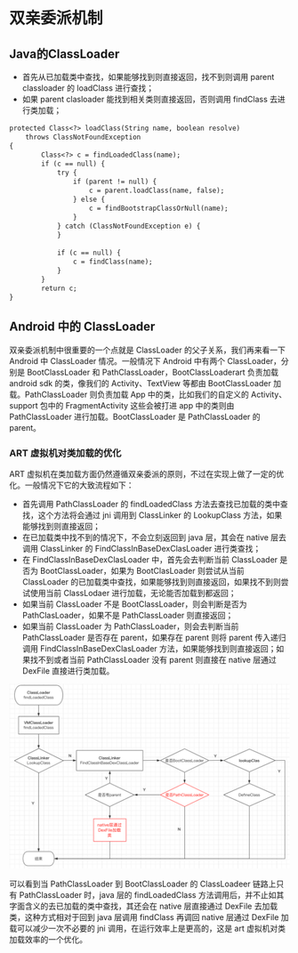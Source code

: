 
# 双亲委派机制
## Java的ClassLoader

* 首先从已加载类中查找，如果能够找到则直接返回，找不到则调用 parent classloader 的 loadClass 进行查找；
* 如果 parent clasloader 能找到相关类则直接返回，否则调用 findClass 去进行类加载；

```
protected Class<?> loadClass(String name, boolean resolve)
    throws ClassNotFoundException
{
        Class<?> c = findLoadedClass(name);
        if (c == null) {
            try {
                if (parent != null) {
                    c = parent.loadClass(name, false);
                } else {
                    c = findBootstrapClassOrNull(name);
                }
            } catch (ClassNotFoundException e) {
            }

            if (c == null) {
                c = findClass(name);
            }
        }
        return c;
}
```
## Android 中的 ClassLoader

双亲委派机制中很重要的一个点就是 ClassLoader 的父子关系，我们再来看一下 Android 中 ClassLoader 情况。一般情况下 Android 中有两个 ClassLoader，分别是 BootClassLoader 和 PathClassLoader，BootClassLoaderart 负责加载 android sdk 的类，像我们的 Activity、TextView 等都由 BootClassLoader 加载。PathClassLoader 则负责加载 App 中的类，比如我们的自定义的 Activity、support 包中的 FragmentActivity 这些会被打进 app 中的类则由 PathClassLoader 进行加载。BootClassLoader 是 PathClassLoader 的 parent。

### ART 虚拟机对类加载的优化

ART 虚拟机在类加载方面仍然遵循双亲委派的原则，不过在实现上做了一定的优化。一般情况下它的大致流程如下：

* 首先调用 PathClassLoader 的 findLoadedClass 方法去查找已加载的类中查找，这个方法将会通过 jni 调用到 ClassLinker 的 LookupClass 方法，如果能够找到则直接返回；
* 在已加载类中找不到的情况下，不会立刻返回到 java 层，其会在 native 层去调用 ClassLinker 的 FindClassInBaseDexClasLoader 进行类查找；
* 在 FindClassInBaseDexClasLoader 中，首先会去判断当前 ClassLoader 是否为 BootClassLoader，如果为 BootClasLoader 则尝试从当前 ClassLoader 的已加载类中查找，如果能够找到则直接返回，如果找不到则尝试使用当前 ClassLodaer 进行加载，无论能否加载到都返回；
* 如果当前 ClassLoader 不是 BootClassLoader，则会判断是否为 PathClasLoader，如果不是 PathClassLoader 则直接返回；
* 如果当前 ClassLoader 为 PathClassLoader，则会去判断当前 PathClassLoader 是否存在 parent，如果存在 parent 则将 parent 传入递归调用 FindClassInBaseDexClasLoader 方法，如果能够找到则直接返回；如果找不到或者当前 PathClassLoader 没有 parent 则直接在 native 层通过 DexFile 直接进行类加载。

![](./1.png)

可以看到当 PathClassLoader 到 BootClassLoader 的 ClassLoadeer 链路上只有 PathClassLoader 时，java 层的 findLoadedClass 方法调用后，并不止如其字面含义的去已加载的类中查找，其还会在 native 层直接通过 DexFile 去加载类，这种方式相对于回到 java 层调用 findClass 再调回 native 层通过 DexFile 加载可以减少一次不必要的 jni 调用，在运行效率上是更高的，这是 art 虚拟机对类加载效率的一个优化。